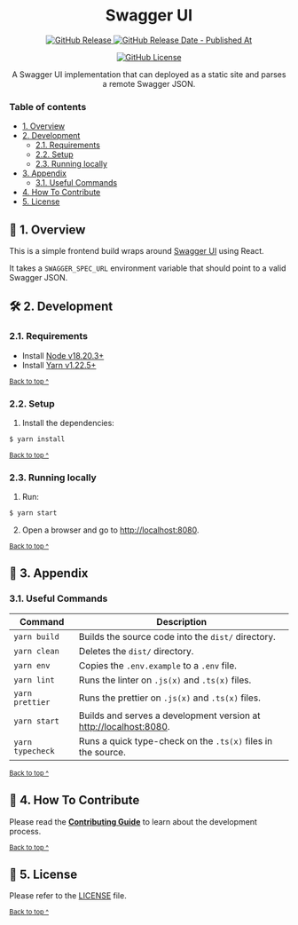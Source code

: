 <h1 align="center">
  Swagger UI
</h1>

<p align="center">
  <a href="https://github.com/agoralabs-sh/swagger-ui/releases/latest">
    <img alt="GitHub Release" src="https://img.shields.io/github/v/release/agoralabs-sh/swagger-ui?&logo=github">
  </a>
  <a href="https://github.com/agoralabs-sh/swagger-ui/releases/latest">
    <img alt="GitHub Release Date - Published At" src="https://img.shields.io/github/release-date/agoralabs-sh/swagger-ui?logo=github">
  </a>
</p>

<p align="center">
  <a href="https://github.com/agoralabs-sh/swagger-ui/blob/main/LICENSE">
    <img alt="GitHub License" src="https://img.shields.io/github/license/agoralabs-sh/swagger-ui">
  </a>
</p>

<p align="center">
  A Swagger UI implementation that can deployed as a static site and parses a remote Swagger JSON.
</p>

### Table of contents

* [1. Overview](#-1-overview)
* [2. Development](#-2-development)
  * [2.1. Requirements](#21-requirements)
  * [2.2. Setup](#22-setup)
  * [2.3. Running locally](#23-running-locally)
* [3. Appendix](#-3-appendix)
  * [3.1. Useful Commands](#31-useful-commands)
* [4. How To Contribute](#-4-how-to-contribute)
* [5. License](#-5-license)

## 🔭 1. Overview

This is a simple frontend build wraps around [Swagger UI][swagger-ui] using React.

It takes a `SWAGGER_SPEC_URL` environment variable that should point to a valid Swagger JSON.

## 🛠 2. Development

### 2.1. Requirements

* Install [Node v18.20.3+][node]
* Install [Yarn v1.22.5+][yarn]

<sup>[Back to top ^][table-of-contents]</sup>

### 2.2. Setup

1. Install the dependencies:
```bash
$ yarn install
```

<sup>[Back to top ^][table-of-contents]</sup>

### 2.3. Running locally

1. Run:
```bash
$ yarn start
```

2. Open a browser and go to [http://localhost:8080](http://localhost:8080).

<sup>[Back to top ^][table-of-contents]</sup>

## 📑 3. Appendix

### 3.1. Useful Commands

| Command          | Description                                                                                |
|------------------|--------------------------------------------------------------------------------------------|
| `yarn build`     | Builds the source code into the `dist/` directory.                                         |
| `yarn clean`     | Deletes the `dist/` directory.                                                             |
| `yarn env`       | Copies the `.env.example` to a `.env` file.                                                |
| `yarn lint`      | Runs the linter on `.js(x)` and `.ts(x)` files.                                            |
| `yarn prettier`  | Runs the prettier on `.js(x)` and `.ts(x)` files.                                          |
| `yarn start`     | Builds and serves a development version at [http://localhost:8080](http://localhost:8080). |
| `yarn typecheck` | Runs a quick type-check on the `.ts(x)` files in the source.                               |

<sup>[Back to top ^][table-of-contents]</sup>

## 👏 4. How To Contribute

Please read the [**Contributing Guide**][contribute] to learn about the development process.

<sup>[Back to top ^][table-of-contents]</sup>

## 📄 5. License

Please refer to the [LICENSE][license] file.

<sup>[Back to top ^][table-of-contents]</sup>

<!-- Links -->
[contribute]: ./CONTRIBUTING.md
[license]: ./LICENSE
[node]: https://nodejs.org/en/
[swagger-ui]: https://github.com/swagger-api/swagger-ui
[table-of-contents]: #table-of-contents
[yarn]: https://yarnpkg.com/
